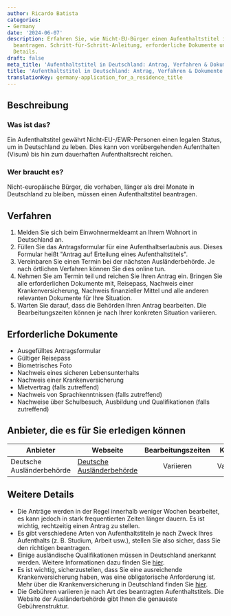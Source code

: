 ```yaml
---
author: Ricardo Batista
categories:
- Germany
date: '2024-06-07'
description: Erfahren Sie, wie Nicht-EU-Bürger einen Aufenthaltstitel in Deutschland
  beantragen. Schritt-für-Schritt-Anleitung, erforderliche Dokumente und wichtige
  Details.
draft: false
meta_title: 'Aufenthaltstitel in Deutschland: Antrag, Verfahren & Dokumente'
title: 'Aufenthaltstitel in Deutschland: Antrag, Verfahren & Dokumente'
translationKey: germany-application_for_a_residence_title
---
```



## Beschreibung
### Was ist das?
Ein Aufenthaltstitel gewährt Nicht-EU-/EWR-Personen einen legalen Status, um in Deutschland zu leben. Dies kann von vorübergehenden Aufenthalten (Visum) bis hin zum dauerhaften Aufenthaltsrecht reichen.

### Wer braucht es?
Nicht-europäische Bürger, die vorhaben, länger als drei Monate in Deutschland zu bleiben, müssen einen Aufenthaltstitel beantragen.

## Verfahren
1. Melden Sie sich beim Einwohnermeldeamt an Ihrem Wohnort in Deutschland an.
2. Füllen Sie das Antragsformular für eine Aufenthaltserlaubnis aus. Dieses Formular heißt "Antrag auf Erteilung eines Aufenthaltstitels".
3. Vereinbaren Sie einen Termin bei der nächsten Ausländerbehörde. Je nach örtlichen Verfahren können Sie dies online tun.
4. Nehmen Sie am Termin teil und reichen Sie Ihren Antrag ein. Bringen Sie alle erforderlichen Dokumente mit, Reisepass, Nachweis einer Krankenversicherung, Nachweis finanzieller Mittel und alle anderen relevanten Dokumente für Ihre Situation.
5. Warten Sie darauf, dass die Behörden Ihren Antrag bearbeiten. Die Bearbeitungszeiten können je nach Ihrer konkreten Situation variieren.

## Erforderliche Dokumente
- Ausgefülltes Antragsformular
- Gültiger Reisepass
- Biometrisches Foto
- Nachweis eines sicheren Lebensunterhalts
- Nachweis einer Krankenversicherung
- Mietvertrag (falls zutreffend)
- Nachweis von Sprachkenntnissen (falls zutreffend)
- Nachweise über Schulbesuch, Ausbildung und Qualifikationen (falls zutreffend)

## Anbieter, die es für Sie erledigen können

| Anbieter        |     Webseite     |     Bearbeitungszeiten    |       Kosten      |
| --------------- | --------------- |  :-------------: | :-------------: |
| Deutsche Ausländerbehörde      |  [Deutsche Ausländerbehörde](https://www.bamf.de/EN/Themen/MigrationAufenthalt/ZuwandererDrittstaaten/Migrathek/Aufenthaltstitel/aufenthaltstitel-node.html)       |      Variieren      |        Variieren       |

## Weitere Details
- Die Anträge werden in der Regel innerhalb weniger Wochen bearbeitet, es kann jedoch in stark frequentierten Zeiten länger dauern. Es ist wichtig, rechtzeitig einen Antrag zu stellen.
- Es gibt verschiedene Arten von Aufenthaltstiteln je nach Zweck Ihres Aufenthalts (z. B. Studium, Arbeit usw.), stellen Sie also sicher, dass Sie den richtigen beantragen.
- Einige ausländische Qualifikationen müssen in Deutschland anerkannt werden. Weitere Informationen dazu finden Sie [hier](https://www.anerkennung-in-deutschland.de/html/en/index.php).
- Es ist wichtig, sicherzustellen, dass Sie eine ausreichende Krankenversicherung haben, was eine obligatorische Anforderung ist. Mehr über die Krankenversicherung in Deutschland finden Sie [hier](https://www.krankenkassen.de/).
- Die Gebühren variieren je nach Art des beantragten Aufenthaltstitels. Die Website der Ausländerbehörde gibt Ihnen die genaueste Gebührenstruktur.